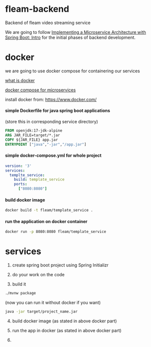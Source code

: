 # fleam-backend
Backend of fleam video streaming service

We are going to follow [Implementing a Microservice Architecture with Spring Boot: Intro](https://medium.com/@marcus.eisele/implementing-a-microservice-architecture-with-spring-boot-intro-cdb6ad16806c) for the initial phases of backend development.





# docker

we are going to use docker compose for containering our services

[what is docker](https://www.youtube.com/watch?v=rOTqprHv1YE)

[docker compose for microservices](https://www.youtube.com/watch?v=Qw9zlE3t8Ko)

install docker from: https://www.docker.com/

#### simple Dockerfile for java spring boot applications 

(store this in corresponding service directory)

```dockerfile
FROM openjdk:17-jdk-alpine
ARG JAR_FILE=target/*.jar
COPY ${JAR_FILE} app.jar
ENTRYPOINT ["java","-jar","/app.jar"]
```



#### simple docker-compose.yml for whole project

```yaml
version: '3'
services:
  templte_service:
    build: template_service
    ports:
      ["8080:8080"]
```



#### build docker image

```bash
docker build -t fleam/template_service .
```

#### run the application on docker container

```bash
docker run -p 8080:8080 fleam/template_service
```



# services

1. create spring boot project using Spring Initializr

2. do your work on the code

3. build it

```bash
./mvnw package
```



(now you can run it without docker if you want)

```bash
java -jar target/project_name.jar
```



4. build docker image (as stated in  above docker part)

5. run the app in docker (as stated in above docker part)
6. 
